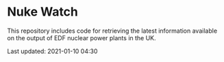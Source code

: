# Nuke Watch

This repository includes code for retrieving the latest information available on the output of EDF nuclear power plants in the UK.

Last updated: 2021-01-10 04:30